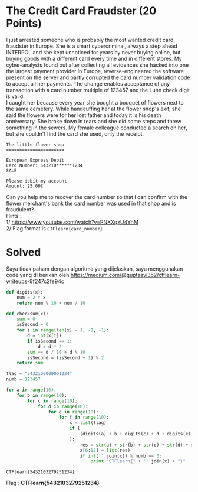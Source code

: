 # The Credit Card Fraudster (20 Points)
I just arrested someone who is probably the most wanted credit card fraudster in Europe. She is a smart cybercriminal, always a step ahead INTERPOL and she kept unnoticed for years by never buying online, but buying goods with a different card every time and in different stores. My cyber-analysts found out after collecting all evidences she hacked into one the largest payment provider in Europe, reverse-engineered the software present on the server and partly corrupted the card number validation code to accept all her payments. The change enables acceptance of any transaction with a card number multiple of 123457 and the Luhn check digit is valid. <br>
I caught her because every year she bought a bouquet of flowers next to the same cemetery. While handcuffing her at the flower shop's exit, she said the flowers were for her lost father and today it is his death anniversary. She broke down in tears and she did some steps and threw something in the sewers. My female colleague conducted a search on her, but she couldn't find the card she used, only the receipt.
```
The little flower shop
======================

European Express Debit
Card Number: 543210******1234
SALE

Please debit my account
Amount: 25.00€
```
Can you help me to recover the card number so that I can confirm with the flower merchant's bank the card number was used in that shop and is fraudulent?
<br>
Hints : <br>
1/ https://www.youtube.com/watch?v=PNXXqzU4YnM<br>
2/ Flag format is <code>CTFlearn{card_number}</code>
# Solved
Saya tidak paham dengan algoritma yang dijelaskan, saya menggunakan code yang di berikan oleh https://medium.com/@guptaavi352/ctflearn-writeups-9f247c2fe94c
```python
def digits(x):
    num = 2 * x
    return num % 10 + num / 10

def checksum(x):
    sum = 0
    isSecond = 0
    for i in range(len(x) - 1, -1, -1):
        d = int(x[i])
        if isSecond == 1:
            d = d * 2
        sum += d / 10 + d % 10
        isSecond = (isSecond + 1) % 2
    return sum

flag = "5432100000001234"
numb = 123457

for a in range(10):
    for b in range(10):
        for c in range(10):
            for d in range(10):
                for e in range(10):
                    for f in range(10):
                        x = list(flag)
                        if (
                            (digits(a) + b + digits(c) + d + digits(e) + f) % 10 == 1
                        ):
                            res = str(a) + str(b) + str(c) + str(d) + str(e) + str(f)
                            x[6:12] = list(res)
                            if int(''.join(x)) % numb == 0:
                                print "CTFlearn{" + ''.join(x) + "}"
```
```
CTFlearn{5432103279251234}
```
Flag : <b>CTFlearn{5432103279251234}</b>
